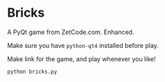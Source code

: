 Bricks
======

A PyQt game from ZetCode.com. Enhanced.

Make sure you have `python-qt4` installed before play.

Make link for the game, and play whenever you like!

`python bricks.py`

